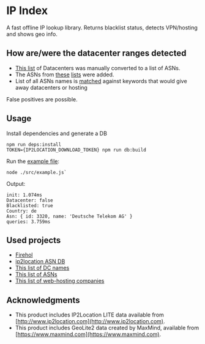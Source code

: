 # IP Index
A fast offline IP lookup library. Returns blacklist status, detects VPN/hosting and shows geo info.

## How are/were the datacenter ranges detected

* [This list](https://udger.com/resources/datacenter-list) of Datacenters was manually converted to a list of ASNs.
* The ASNs from [these](https://github.com/linuxclark/web-hosting-companies) [lists](https://github.com/brianhama/bad-asn-list) were added.
* List of all ASNs names is [matched](src/matches.js) against keywords that would give away datacenters or hosting

False positives are possible.

## Usage

Install dependencies and generate a DB
```shell script
npm run deps:install
TOKEN={IP2LOCATION_DOWNLOAD_TOKEN} npm run db:build
```

Run the [example file](src/example.js):

```shell script
node ./src/example.js`
```

Output:
```
init: 1.074ms
Datacenter: false
Blacklisted: true
Country: de
Asn: { id: 3320, name: 'Deutsche Telekom AG' }
queries: 3.759ms
```

## Used projects

* [Firehol](https://github.com/firehol/blocklist-ipsets)
* [ip2location ASN DB](https://lite.ip2location.com/database/ip-asn)
* [This list of DC names](https://udger.com/resources/datacenter-list)
* [This list of ASNs](https://github.com/brianhama/bad-asn-list)
* [This list of web-hosting companies](https://github.com/linuxclark/web-hosting-companies)

## Acknowledgments
* This product includes IP2Location LITE data available from [http://www.ip2location.com](http://www.ip2location.com).
* This product includes GeoLite2 data created by MaxMind, available from [https://www.maxmind.com](https://www.maxmind.com).
